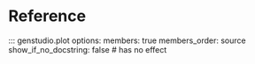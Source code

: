 # Reference

::: genstudio.plot
    options:
        members: true
        members_order: source
        show_if_no_docstring: false # has no effect
